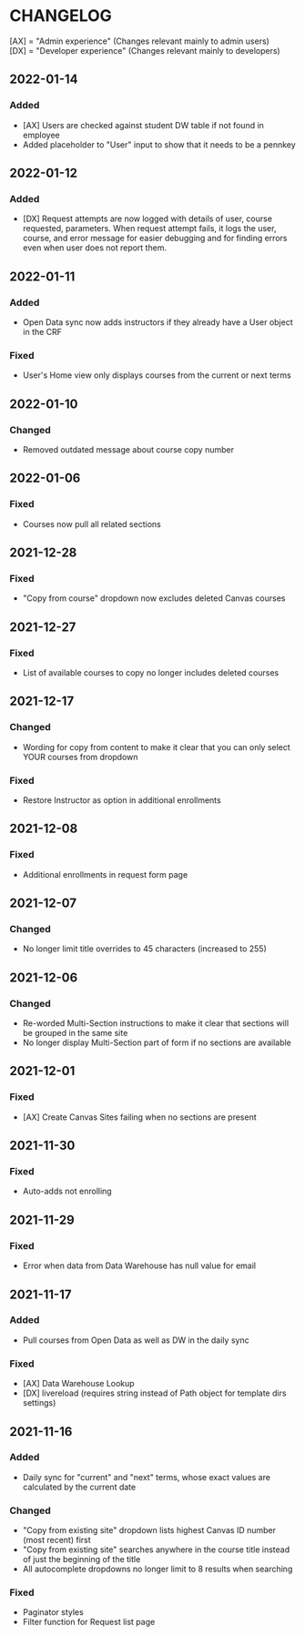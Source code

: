 # CHANGELOG

[AX] = "Admin experience" (Changes relevant mainly to admin users)  
[DX] = "Developer experience" (Changes relevant mainly to developers)

## 2022-01-14

### Added

- [AX] Users are checked against student DW table if not found in employee
- Added placeholder to "User" input to show that it needs to be a pennkey

## 2022-01-12

### Added

- [DX] Request attempts are now logged with details of user, course requested,
  parameters. When request attempt fails, it logs the user, course, and error
  message for easier debugging and for finding errors even when user does not
  report them.

## 2022-01-11

### Added

- Open Data sync now adds instructors if they already have a User object in the CRF

### Fixed

- User's Home view only displays courses from the current or next terms

## 2022-01-10

### Changed

- Removed outdated message about course copy number

## 2022-01-06

### Fixed

- Courses now pull all related sections

## 2021-12-28

### Fixed

- "Copy from course" dropdown now excludes deleted Canvas courses

## 2021-12-27

### Fixed

- List of available courses to copy no longer includes deleted courses

## 2021-12-17

### Changed

- Wording for copy from content to make it clear that you can only select YOUR courses from dropdown

### Fixed

- Restore Instructor as option in additional enrollments

## 2021-12-08

### Fixed

- Additional enrollments in request form page

## 2021-12-07

### Changed

- No longer limit title overrides to 45 characters (increased to 255)

## 2021-12-06

### Changed

- Re-worded Multi-Section instructions to make it clear that sections will be grouped in the same site
- No longer display Multi-Section part of form if no sections are available

## 2021-12-01

### Fixed

- [AX] Create Canvas Sites failing when no sections are present

## 2021-11-30

### Fixed

- Auto-adds not enrolling

## 2021-11-29

### Fixed

- Error when data from Data Warehouse has null value for email

## 2021-11-17

### Added

- Pull courses from Open Data as well as DW in the daily sync

### Fixed

- [AX] Data Warehouse Lookup
- [DX] livereload (requires string instead of Path object for template dirs settings)

## 2021-11-16

### Added

- Daily sync for "current" and "next" terms, whose exact values are calculated by the current date

### Changed

- "Copy from existing site" dropdown lists highest Canvas ID number (most recent) first
- "Copy from existing site" searches anywhere in the course title instead of just the beginning of the title
- All autocomplete dropdowns no longer limit to 8 results when searching

### Fixed

- Paginator styles
- Filter function for Request list page
